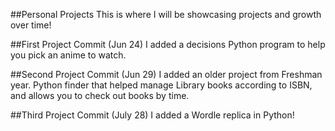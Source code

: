 ##Personal Projects
This is where I will be showcasing projects and growth over time!

##First Project Commit (Jun 24)
I added a decisions Python program to help you pick an anime to watch.

##Second Project Commit (Jun 29)
I added an older project from Freshman year. Python finder that helped manage Library books according to ISBN, and allows you to check out books by time.

##Third Project Commit (July 28)
I added a Wordle replica in Python!
